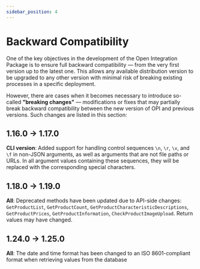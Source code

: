 ```yaml
---
sidebar_position: 4
---
```


# Backward Compatibility

One of the key objectives in the development of the Open Integration Package is to ensure full backward compatibility — from the very first version up to the latest one. This allows any available distribution version to be upgraded to any other version with minimal risk of breaking existing processes in a specific deployment.

However, there are cases when it becomes necessary to introduce so-called **"breaking changes"** — modifications or fixes that may partially break backward compatibility between the new version of OPI and previous versions. Such changes are listed in this section:

## 1.16.0 -> 1.17.0

**CLI version**: Added support for handling control sequences `\n`, `\r`, `\v`, and `\f` in non-JSON arguments, as well as arguments that are not file paths or URLs. In all argument values containing these sequences, they will be replaced with the corresponding special characters.

## 1.18.0 -> 1.19.0

**All**: Deprecated methods have been updated due to API-side changes: `GetProductList`, `GetProductCount`, `GetProductCharacteristicDescriptions`, `GetProductPrices`, `GetProductInformation`, `CheckProductImageUpload`. Return values may have changed.

## 1.24.0 -> 1.25.0

**All**: The date and time format has been changed to an ISO 8601-compliant format when retrieving values from the database